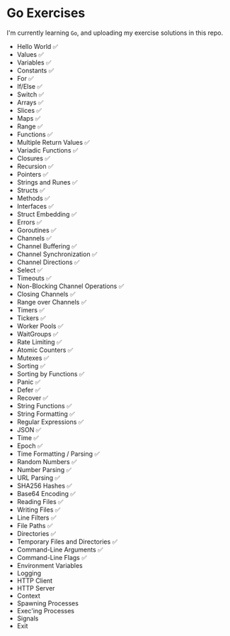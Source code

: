 # Go Exercises

I'm currently learning `Go`, and uploading my exercise solutions in this repo.

- Hello World ✅
- Values ✅
- Variables ✅
- Constants ✅
- For ✅
- If/Else ✅
- Switch ✅
- Arrays ✅
- Slices ✅
- Maps ✅
- Range ✅
- Functions ✅
- Multiple Return Values ✅
- Variadic Functions ✅
- Closures ✅
- Recursion ✅
- Pointers ✅
- Strings and Runes ✅
- Structs ✅
- Methods ✅
- Interfaces ✅
- Struct Embedding ✅
- Errors ✅
- Goroutines ✅
- Channels ✅
- Channel Buffering ✅
- Channel Synchronization ✅
- Channel Directions ✅
- Select ✅
- Timeouts ✅
- Non-Blocking Channel Operations ✅
- Closing Channels ✅
- Range over Channels ✅
- Timers ✅
- Tickers ✅
- Worker Pools ✅
- WaitGroups ✅
- Rate Limiting ✅
- Atomic Counters ✅
- Mutexes ✅
- Sorting ✅
- Sorting by Functions ✅
- Panic ✅
- Defer ✅
- Recover ✅
- String Functions ✅
- String Formatting ✅
- Regular Expressions ✅
- JSON ✅
- Time ✅
- Epoch ✅
- Time Formatting / Parsing ✅
- Random Numbers ✅
- Number Parsing ✅
- URL Parsing ✅
- SHA256 Hashes ✅
- Base64 Encoding ✅
- Reading Files ✅
- Writing Files ✅
- Line Filters ✅
- File Paths ✅
- Directories ✅
- Temporary Files and Directories ✅
- Command-Line Arguments ✅
- Command-Line Flags ✅
- Environment Variables
- Logging
- HTTP Client
- HTTP Server
- Context
- Spawning Processes
- Exec'ing Processes
- Signals
- Exit
